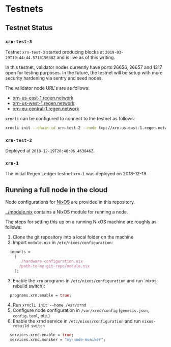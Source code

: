 # Testnets

## Testnet Status

### `xrn-test-3`

Testnet `xrn-test-3` started producing blocks at `2019-03-29T19:44:44.571815638Z` and is live as of this writing.

In this testnet, validator nodes currently have ports 26656, 26657 and 1317 open for testing purposes. In the future,
the testnet will be setup with more security hardening via sentry and seed nodes.

The validator node URL's are as follows:

* [xrn-us-east-1.regen.network](http://xrn-us-east-1.regen.network:26657)
* [xrn-us-west-1.regen.network](http://xrn-us-west-1.regen.network:26657)
* [xrn-eu-central-1.regen.network](http://xrn-eu-central-1.regen.network:26657)

`xrncli` can be configured to connect to the testnet as follows:

```sh
xrncli init --chain-id xrn-test-2 --node tcp://xrn-us-east-1.regen.network:26657
```

### `xrn-test-2`

Deployed at `2018-12-19T20:40:06.463846Z`.

### `xrn-1`

The initial Regen Ledger testnet `xrn-1` was deployed on 2018-12-19.

## Running a full node in the cloud

Node configurations for [NixOS](https://nixos.org) are provided in this repository.

[../module.nix](../module.nix) contains a NixOS module for running a node.

The steps for setting this up on a running NixOS machine are roughly as follows:
1. Clone the git repository into a local folder on the machine
2. Import `module.nix` in `/etc/nixos/configuration`:
```nix
  imports =
    [
      ./hardware-configuration.nix
      /path-to-my-git-repo/module.nix
    ];
```
3. Enable the `xrn` programs in `/etc/nixos/configuration` and run `nixos-rebuild switch):
```nix
  programs.xrn.enable = true;
```
4. Run `xrncli init --home /var/xrnd`
5. Configure node configuration in `/var/xrnd/config` (`genesis.json`, `config.toml`, etc.)
6. Enable the xrnd service in `/etc/nixos/configuration` and run `nixos-rebuild switch`
```nix
  services.xrnd.enable = true;
  services.xrnd.moniker = "my-node-moniker";
```